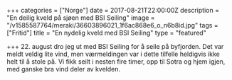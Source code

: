 +++
categories = ["Norge"]
date = 2017-08-21T22:00:00Z
description = "En deilig kveld på sjøen med BSI Seiling"
image = "/v1585587764/meraki/36603896021_1f6ac868e6_o_n6b8id.jpg"
tags = ["Fritid"]
title = "En nydelig kveld med BSI Seiling"
type = "featured"

+++
22\. august dro jeg ut med BSI Seiling for å seile på byfjorden. Det var meldt veldig lite vind, men værmeldingen var i dette tilfelle heldigvis ikke helt til å stole på. Vi fikk seilt i nesten fire timer, opp til Sotra og hjem igjen, med ganske bra vind deler av kvelden.